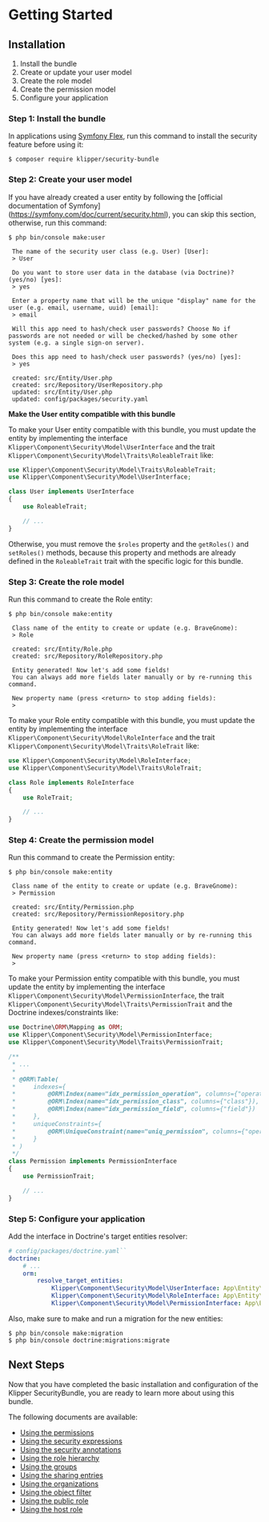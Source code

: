 Getting Started
===============

## Installation

1. Install the bundle
2. Create or update your user model
3. Create the role model
4. Create the permission model
5. Configure your application

### Step 1: Install the bundle

In applications using [Symfony Flex](https://symfony.com/doc/current/setup/flex.html), run this command to install
the security feature before using it:

```
$ composer require klipper/security-bundle
```

### Step 2: Create your user model

If you have already created a user entity by following the [official documentation of Symfony]
(https://symfony.com/doc/current/security.html), you can skip this section, otherwise, run this command:

```
$ php bin/console make:user

 The name of the security user class (e.g. User) [User]:
 > User

 Do you want to store user data in the database (via Doctrine)? (yes/no) [yes]:
 > yes

 Enter a property name that will be the unique "display" name for the user (e.g. email, username, uuid) [email]:
 > email

 Will this app need to hash/check user passwords? Choose No if passwords are not needed or will be checked/hashed by some other system (e.g. a single sign-on server).

 Does this app need to hash/check user passwords? (yes/no) [yes]:
 > yes

 created: src/Entity/User.php
 created: src/Repository/UserRepository.php
 updated: src/Entity/User.php
 updated: config/packages/security.yaml
```

**Make the User entity compatible with this bundle**

To make your User entity compatible with this bundle, you must update the entity by implementing the interface
`Klipper\Component\Security\Model\UserInterface` and the trait `Klipper\Component\Security\Model\Traits\RoleableTrait` like:

```php
use Klipper\Component\Security\Model\Traits\RoleableTrait;
use Klipper\Component\Security\Model\UserInterface;

class User implements UserInterface
{
    use RoleableTrait;

    // ...
}
```

Otherwise, you must remove the `$roles` property and the `getRoles()` and `setRoles()` methods, because this property
and methods are already defined in the `RoleableTrait` trait with the specific logic for this bundle.

### Step 3: Create the role model

Run this command to create the Role entity:

```
$ php bin/console make:entity

 Class name of the entity to create or update (e.g. BraveGnome):
 > Role

 created: src/Entity/Role.php
 created: src/Repository/RoleRepository.php

 Entity generated! Now let's add some fields!
 You can always add more fields later manually or by re-running this command.

 New property name (press <return> to stop adding fields):
 >
```

To make your Role entity compatible with this bundle, you must update the entity by implementing the interface
`Klipper\Component\Security\Model\RoleInterface` and the trait `Klipper\Component\Security\Model\Traits\RoleTrait` like:

```php
use Klipper\Component\Security\Model\RoleInterface;
use Klipper\Component\Security\Model\Traits\RoleTrait;

class Role implements RoleInterface
{
    use RoleTrait;

    // ...
}
```

### Step 4: Create the permission model

Run this command to create the Permission entity:

```
$ php bin/console make:entity

 Class name of the entity to create or update (e.g. BraveGnome):
 > Permission

 created: src/Entity/Permission.php
 created: src/Repository/PermissionRepository.php

 Entity generated! Now let's add some fields!
 You can always add more fields later manually or by re-running this command.

 New property name (press <return> to stop adding fields):
 >
```

To make your Permission entity compatible with this bundle, you must update the entity by implementing the interface
`Klipper\Component\Security\Model\PermissionInterface`, the trait `Klipper\Component\Security\Model\Traits\PermissionTrait` and
the Doctrine indexes/constraints like:

```php
use Doctrine\ORM\Mapping as ORM;
use Klipper\Component\Security\Model\PermissionInterface;
use Klipper\Component\Security\Model\Traits\PermissionTrait;

/**
 * ...
 *
 * @ORM\Table(
 *     indexes={
 *         @ORM\Index(name="idx_permission_operation", columns={"operation"}),
 *         @ORM\Index(name="idx_permission_class", columns={"class"}),
 *         @ORM\Index(name="idx_permission_field", columns={"field"})
 *     },
 *     uniqueConstraints={
 *         @ORM\UniqueConstraint(name="uniq_permission", columns={"operation", "class", "field"})
 *     }
 * )
 */
class Permission implements PermissionInterface
{
    use PermissionTrait;

    // ...
}
```

### Step 5: Configure your application

Add the interface in Doctrine's target entities resolver:

```yaml
# config/packages/doctrine.yaml``
doctrine:
    # ...
    orm:
        resolve_target_entities:
            Klipper\Component\Security\Model\UserInterface: App\Entity\User # the FQCN of your user entity
            Klipper\Component\Security\Model\RoleInterface: App\Entity\Role # the FQCN of your role entity
            Klipper\Component\Security\Model\PermissionInterface: App\Entity\Permission # the FQCN of your permission entity
```

Also, make sure to make and run a migration for the new entities:

```
$ php bin/console make:migration
$ php bin/console doctrine:migrations:migrate
```

## Next Steps

Now that you have completed the basic installation and configuration of the
Klipper SecurityBundle, you are ready to learn more about using this bundle.

The following documents are available:

- [Using the permissions](permissions.md)
- [Using the security expressions](expressions.md)
- [Using the security annotations](annotations.md)
- [Using the role hierarchy](role_hierarchy.md)
- [Using the groups](groups.md)
- [Using the sharing entries](sharing.md)
- [Using the organizations](organizations.md)
- [Using the object filter](object_filter.md)
- [Using the public role](public_role.md)
- [Using the host role](host_role.md)
